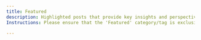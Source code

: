 ```yaml
---
title: Featured
description: Highlighted posts that provide key insights and perspectives.
Instructions: Please ensure that the 'Featured' category/tag is exclusively applied to highlighted posts that provide key insights and perspectives.

---
```


